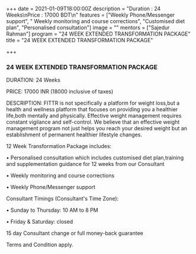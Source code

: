 +++
date = 2021-01-09T18:00:00Z
description = "Duration : 24 Weeks\nPrice : 17000 BDT\n"
features = ["Weekly Phone/Messenger support", " Weekly monitoring and course corrections", "Customised diet plan", "Personalised consultation"]
image = ""
mentors = ["Sajedur Rahman"]
program = "24 WEEK EXTENDED TRANSFORMATION PACKAGE"
title = "24 WEEK EXTENDED TRANSFORMATION PACKAGE"

+++
### 24 WEEK EXTENDED TRANSFORMATION PACKAGE

DURATION: 24 Weeks

PRICE: 17000 INR (18000 inclusive of taxes)

DESCRIPTION: FITTR is not specifically a platform for weight loss,but a health and wellness platform that focuses on providing you a healthier life,both mentally and physically. Effective weight management requires constant vigilance and self-control. We believe that an effective weight management program not just helps you reach your desired weight but an establishment of permanent healthier lifestyle changes.

12 Week Transformation Package includes:

• Personalised consultation which includes customised diet plan,training and supplementation guidance for 12 weeks from our Consultant

• Weekly monitoring and course corrections

• Weekly Phone/Messenger support

Consultant Timings (Consultant's Time Zone):

• Sunday to Thursday: 10 AM to 8 PM

• Friday & Saturday: closed

15 day Consultant change or full money-back guarantee

Terms and Condition apply.